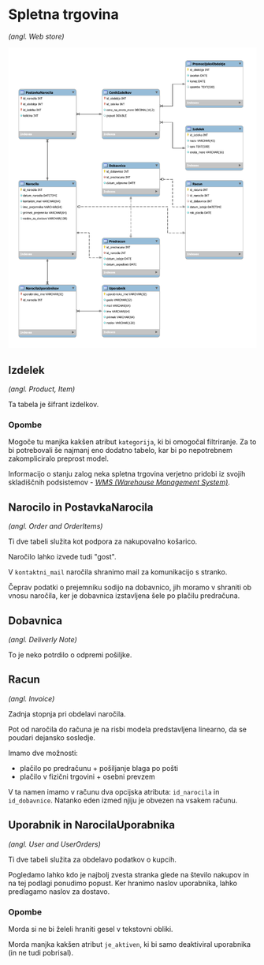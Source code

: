 # Spletna trgovina

*(angl. Web store)*

<img src="./mysql-model.svg" alt="drawing" width="1000"/>

## Izdelek

*(angl. Product, Item)*

Ta tabela je šifrant izdelkov.

### Opombe

Mogoče tu manjka kakšen atribut `kategorija`, ki bi omogočal filtriranje.
Za to bi potrebovali še najmanj eno dodatno tabelo, kar bi po nepotrebnem
zakompliciralo preprost model.

Informacijo o stanju zalog neka spletna
trgovina verjetno pridobi iz svojih skladiščnih podsistemov -
[*WMS (Warehouse Management System)*](https://en.wikipedia.org/wiki/Warehouse_management_system).

## Narocilo in PostavkaNarocila

*(angl. Order and OrderItems)*

Ti dve tabeli služita kot podpora za nakupovalno košarico.

Naročilo lahko izvede tudi "gost".

V `kontaktni_mail` naročila shranimo mail za komunikacijo s stranko.

Čeprav podatki o prejemniku sodijo na dobavnico, jih moramo v shraniti ob
vnosu naročila, ker je dobavnica izstavljena šele po plačilu predračuna.

## Dobavnica

*(angl. Deliverly Note)*

To je neko potrdilo o odpremi pošiljke.

## Racun

*(angl. Invoice)*

Zadnja stopnja pri obdelavi naročila.

Pot od naročila do računa je na risbi modela predstavljena linearno, da se poudari
dejansko sosledje. 

Imamo dve možnosti:

- plačilo po predračunu + pošiljanje blaga po pošti
- plačilo v fizični trgovini + osebni prevzem

V ta namen imamo v računu dva opcijska atributa: `id_narocila` in
`id_dobavnice`. Natanko eden izmed njiju je obvezen na vsakem računu.

## Uporabnik in NarocilaUporabnika

*(angl. User and UserOrders)*

Ti dve tabeli služita za obdelavo podatkov o kupcih.

Pogledamo lahko kdo je najbolj zvesta stranka glede na število nakupov in
na tej podlagi ponudimo popust. Ker hranimo naslov uporabnika, lahko
predlagamo naslov za dostavo.

### Opombe

Morda si ne bi želeli hraniti gesel v tekstovni obliki.

Morda manjka kakšen atribut `je_aktiven`, ki bi samo deaktiviral uporabnika
(in ne tudi pobrisal).
